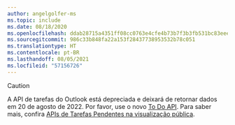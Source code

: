 ```yaml
---
author: angelgolfer-ms
ms.topic: include
ms.date: 08/18/2020
ms.openlocfilehash: ddab28715a4351ff08cc0763e4cfe4b73b7f3b3fb531bc83eeee07cb2fb3041d
ms.sourcegitcommit: 986c33b848fa22a153f28437738953532b78c051
ms.translationtype: HT
ms.contentlocale: pt-BR
ms.lasthandoff: 08/05/2021
ms.locfileid: "57156726"
---
```

<!-- markdownlint-disable MD041-->

> [!CAUTION]
> A API de tarefas do Outlook está depreciada e deixará de retornar dados em 20 de agosto de 2022. Por favor, use o novo [To Do API](/graph/api/resources/todo-overview). Para saber mais, confira [APIs de Tarefas Pendentes na visualização pública](https://developer.microsoft.com/graph/blogs/the-new-improved-microsoft-graph-to-do-apis-are-now-in-public-preview/).
